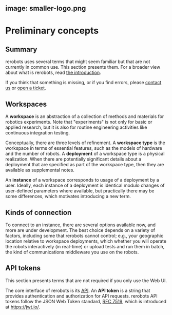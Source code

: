 image: smaller-logo.png
---

# Preliminary concepts

## Summary

rerobots uses several terms that might seem familiar but that are not currently
in common use. This section presents them. For a broader view about what is
rerobots, read [the introduction](index.html).

If you think that something is missing, or if you find errors, please [contact
us](https://rerobots.net/contact) or [open a
ticket](https://github.com/rerobots/doc-help/issues).

## Workspaces

A **workspace** is an abstraction of a collection of methods and materials for
robotics experiments. Note that "experiments" is not only for basic or applied
research, but it is also for routine engineering activities like continuous
integration testing.

Conceptually, there are three levels of refinement. A **workspace type** is the
workspace in terms of essential features, such as the models of hardware and the
number of robots. A **deployment** of a workspace type is a physical
realization. When there are potentially significant details about a deployment
that are specified as part of the workspace type, then they are available as
supplemental notes.

An **instance** of a workspace corresponds to usage of a deployment by a
user. Ideally, each instance of a deployment is identical modulo changes of
user-defined parameters where available, but practically there may be some
differences, which motivates introducing a new term.

## Kinds of connection

To connect to an instance, there are several options available now, and more are
under development. The best choice depends on a variety of factors, including
some that rerobots cannot control; e.g., your geographic location relative to
workspace deployments, which whether you will operate the robots interactively
(in real-time) or upload tests and run them in batch, the kind of communications
middleware you use on the robots.

## API tokens

This section presents terms that are not required if you only use the Web UI.

The core interface of rerobots is its <abbr title="application programming
interface">[API](/api.html)</abbr>. An **API token** is a string that provides
authentication and authorization for API requests. rerobots API tokens follow
the JSON Web Token standard, [RFC 7519](https://tools.ietf.org/html/rfc7519),
which is introduced at <https://jwt.io/>.
